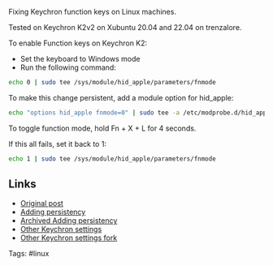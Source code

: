Fixing Keychron function keys on Linux machines.

Tested on Keychron K2v2 on Xubuntu 20.04 and 22.04 on trenzalore.

To enable Function keys on Keychron K2:
+ Set the keyboard to Windows mode
+ Run the following command:

```sh
echo 0 | sudo tee /sys/module/hid_apple/parameters/fnmode
```

To make this change persistent, add a module option for hid_apple:

```sh
echo "options hid_apple fnmode=0" | sudo tee -a /etc/modprobe.d/hid_apple.conf
```

To toggle function mode, hold Fn + X + L for 4 seconds.

If this all fails, set it back to 1:

```sh
echo 1 | sudo tee /sys/module/hid_apple/parameters/fnmode
```

## Links
 - [Original post](https://www.reddit.com/r/MechanicalKeyboards/comments/d5io49/keychron_k2_f_keys_dont_work_w_linux_help/)
 - [Adding persistency](https://mikeshade.com/posts/keychron-linux-function-keys/)
 - [Archived Adding persistency](https://web.archive.org/web/20220721020355/https://mikeshade.com/posts/keychron-linux-function-keys/)
 - [Other Keychron settings](https://github.com/Kurgol/keychron/blob/master/k2.md)
 - [Other Keychron settings fork](https://github.com/pavo-etc/keychron)

Tags: #linux